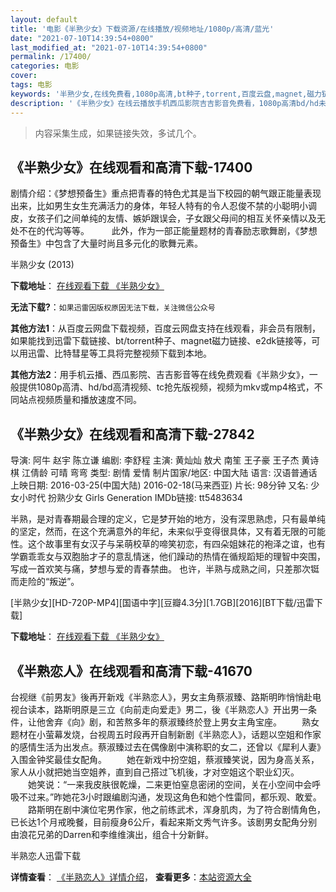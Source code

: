 ```yaml
---
layout: default
title: '电影《半熟少女》下载资源/在线播放/视频地址/1080p/高清/蓝光'
date: "2021-07-10T14:39:54+0800"
last_modified_at: "2021-07-10T14:39:54+0800"
permalink: /17400/
categories: 电影
cover:
tags: 电影
keywords: '半熟少女,在线免费看,1080p高清,bt种子,torrent,百度云盘,magnet,磁力链,迅雷下载资源'
description: '《半熟少女》在线云播放手机西瓜影院吉吉影音免费看，1080p高清bd/hd未删减完整版和tc抢先枪版，mkv/mp4格式，附带bt/torrent种子、magnet/磁力链、百度云盘、网盘资源迅雷下载链接'
---
```


>内容采集生成，如果链接失效，多试几个。


## 《半熟少女》在线观看和高清下载-17400

剧情介绍：《梦想预备生》重点把青春的特色尤其是当下校园的朝气跟正能量表现出来，比如男生女生充满活力的身体，年轻人特有的令人忍俊不禁的小聪明小调皮，女孩子们之间单纯的友情、嫉妒跟误会，子女跟父母间的相互关怀亲情以及无处不在的代沟等等。  　　此外，作为一部正能量题材的青春励志歌舞剧，《梦想预备生》中包含了大量时尚且多元化的歌舞元素。


半熟少女 (2013)

**下载地址**： [在线观看下载 《半熟少女》](https://www.btbtdy.me/btdy/dy2748.html) 


**无法下载?**：`如果迅雷因版权原因无法下载，关注微信公众号 `

**其他方法1**：从百度云网盘下载视频，百度云网盘支持在线观看，非会员有限制，如果能找到迅雷下载链接、bt/torrent种子、magnet磁力链接、e2dk链接等，可以用迅雷、比特彗星等工具将完整视频下载到本地。

**其他方法2**：用手机云播、西瓜影院、吉吉影音等在线免费观看《半熟少女》，一般提供1080p高清、hd/bd高清视频、tc抢先版视频，视频为mkv或mp4格式，不同站点视频质量和播放速度不同。


## 《半熟少女》在线观看和高清下载-27842

导演: 阿牛 赵宇 陈立谦 编剧: 李舒程 主演: 黄灿灿 敖犬 南笙 王子豪 王子杰 黄诗棋 江倩龄 可晴 弯弯 类型: 剧情 爱情 制片国家/地区: 中国大陆 语言: 汉语普通话 上映日期: 2016-03-25(中国大陆) 2016-02-18(马来西亚) 片长: 98分钟 又名: 少女小时代 扮熟少女 Girls Generation IMDb链接: tt5483634

半熟，是对青春期最合理的定义，它是梦开始的地方，没有深思熟虑，只有最单纯的坚定，然而，在这个充满意外的年纪，未来似乎变得很具体，又有着无限的可能性。这个故事里有女汉子与呆萌校草的啼笑初恋，有四朵姐妹花的袍泽之谊，也有学霸乖乖女与双胞胎才子的意乱情迷，他们躁动的热情在循规蹈矩的理智中突围，写成一首欢笑与痛，梦想与爱的青春禁曲。 也许，半熟与成熟之间，只差那次铤而走险的“叛逆”。


[半熟少女][HD-720P-MP4][国语中字][豆瓣4.3分][1.7GB][2016][BT下载/迅雷下载]

**下载地址**： [在线观看下载 《半熟少女》](https://www.btdx8.com/torrent/girls_generation_2016.html) 


## 《半熟恋人》在线观看和高清下载-41670

台视继《前男友》後再开新戏《半熟恋人》，男女主角蔡淑臻、路斯明昨悄悄赴电视台读本，路斯明原是三立《向前走向爱走》男二，後《半熟恋人》开出男一条件，让他舍弃《向》剧，和苦熬多年的蔡淑臻终於登上男女主角宝座。 　　熟女题材在小萤幕发烧，台视周五时段再开自制新剧《半熟恋人》，话题以空姐和作家的感情生活为出发点。蔡淑臻过去在偶像剧中演称职的女二，还曾以《犀利人妻》入围金钟奖最佳女配角。 　　她在新戏中扮空姐，蔡淑臻笑说，因为身高关系，家人从小就把她当空姐养，直到自己搭过飞机後，才对空姐这个职业幻灭。 　　她笑说：“一来我皮肤很乾燥，二来更怕窒息密闭的空间，关在小空间中会呼吸不过来。&rdquo;昨她花3小时跟编剧沟通，发现这角色和她个性雷同，都乐观、敢爱。 　　路斯明在剧中演位宅男作家，他之前练武术，浑身肌肉，为了符合剧情角色，已长达1个月戒晚餐，目前瘦身6公斤，看起来斯文秀气许多。该剧男女配角分别由浪花兄弟的Darren和李维维演出，组合十分新鲜。


半熟恋人迅雷下载

**详情查看**： [《半熟恋人》详情介绍](/movie/41670/)， **查看更多**：[本站资源大全](/movie/t/all/)

